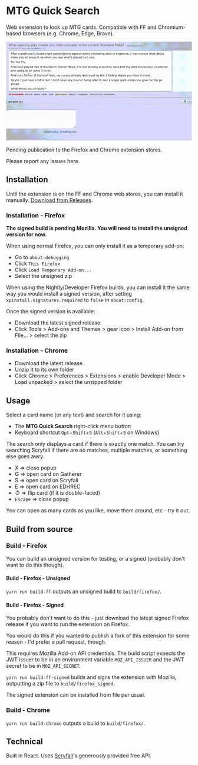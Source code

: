 # MTG Quick Search

Web extension to look up MTG cards. Compatible with FF and Chromium-based browsers (e.g. Chrome, Edge, Brave).

![example](https://github.com/psychedelicious/mtg-quick-search/blob/master/images/example.gif?raw=true)

Pending publication to the Firefox and Chrome extension stores.

Please report any issues here.

## Installation

Until the extension is on the FF and Chrome web stores, you can install it manually. [Download from Releases](https://github.com/psychedelicious/mtg-quick-search/releases/tag/latest).

### Installation - Firefox

**The signed build is pending Mozilla. You will need to install the unsigned version for now.**

When using normal Firefox, you can only install it as a temporary add-on:

- Go to `about:debugging`
- Click `This Firefox`
- Click `Load Temporary Add-on...`
- Select the unsigned zip

When using the Nightly/Developer Firefox builds, you can install it the same way you would install a signed version, after setting `xpinstall.signatures.required` to `false` in `about:config`.

Once the signed version is available:

- Download the latest signed release
- Click Tools > Add-ons and Themes > gear icon > Install Add-on from File... > select the zip

### Installation - Chrome

- Download the latest release
- Unzip it to its own folder
- Click Chrome > Preferences > Extensions > enable Developer Mode > Load unpacked > select the unzipped folder

## Usage

Select a card name (or any text) and search for it using:

- The **MTG Quick Search** right-click menu button
- Keyboard shortcut `Opt`+`Shift`+`S` (`Alt`+`Shift`+`S` on Windows)

The search only displays a card if there is exactly one match. You can try searching Scryfall if there are no matches, multiple matches, or something else goes awry.

- X => close popup
- G => open card on Gatherer
- S => open card on Scryfall
- E => open card on EDHREC
- ↺ => flip card (if it is double-faced)
- `Escape` => close popup

You can open as many cards as you like, move them around, etc - try it out.

## Build from source

### Build - Firefox

You can build an unsigned version for testing, or a signed (probably don't want to do this though).

#### Build - Firefox - Unsigned

`yarn run build-ff` outputs an unsigned build to `build/firefox/`.

#### Build - Firefox - Signed

You probably don't want to do this - just download the latest signed Firefox release if you want to run the extension on Firefox.

You would do this if you wanted to publish a fork of this extension for some reason - I'd prefer a pull request, though.

This requires Mozilla Add-on API credentials. The build script expects the JWT issuer to be in an environment variable `MOZ_API_ISSUER` and the JWT secret to be in `MOZ_API_SECRET`.

`yarn run build-ff-signed` builds and signs the extension with Mozilla, outputting a zip file to `build/firefox_signed`.

The signed extension can be installed from file per usual.

### Build - Chrome

`yarn run build-chrome` outputs a build to `build/firefox/`.

## Technical

Built in React. Uses [Scryfall](https://scryfall.com/)'s generously provided free API.
